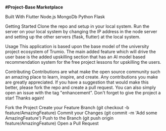 **#Project-Base Marketplace**

Built With Flutter Node.js MongoDb Python Flask

Getting Started Clone the repo and setup in your local system. Run the server on your local system by changing the IP address in the node server and setting up the other servers (flask, flutter) at the local system.

Usage This application is based upon the base model of the university project ecosystem of Trumio. The main added feature which will drive the user base is the added upskilling section that has an AI model based recommendation system for the free project lessons for upskilling the users.

Contributing Contributions are what make the open source community such an amazing place to learn, inspire, and create. Any contributions you make are greatly appreciated. If you have a suggestion that would make this better, please fork the repo and create a pull request. You can also simply open an issue with the tag "enhancement". Don't forget to give the project a star! Thanks again!

Fork the Project Create your Feature Branch (git checkout -b feature/AmazingFeature) Commit your Changes (git commit -m 'Add some AmazingFeature') Push to the Branch (git push origin feature/AmazingFeature) Open a Pull Request
